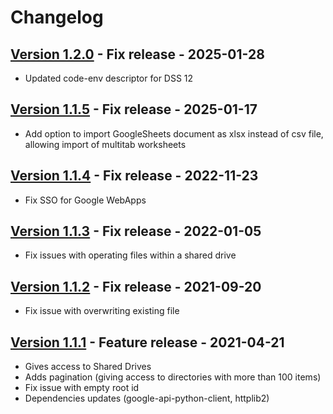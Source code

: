 # Changelog

## [Version 1.2.0](https://github.com/dataiku/dss-plugin-googledrive/releases/tag/v1.2.0) - Fix release - 2025-01-28

- Updated code-env descriptor for DSS 12

## [Version 1.1.5](https://github.com/dataiku/dss-plugin-googledrive/releases/tag/v1.1.5) - Fix release - 2025-01-17

- Add option to import GoogleSheets document as xlsx instead of csv file, allowing import of multitab worksheets

## [Version 1.1.4](https://github.com/dataiku/dss-plugin-googledrive/releases/tag/v1.1.4) - Fix release - 2022-11-23

- Fix SSO for Google WebApps

## [Version 1.1.3](https://github.com/dataiku/dss-plugin-googledrive/releases/tag/v1.1.3) - Fix release - 2022-01-05

- Fix issues with operating files within a shared drive

## [Version 1.1.2](https://github.com/dataiku/dss-plugin-googledrive/releases/tag/v1.1.2) - Fix release - 2021-09-20

- Fix issue with overwriting existing file

## [Version 1.1.1](https://github.com/dataiku/dss-plugin-googledrive/releases/tag/v1.1.1) - Feature release - 2021-04-21

- Gives access to Shared Drives
- Adds pagination (giving access to directories with more than 100 items)
- Fix issue with empty root id
- Dependencies updates (google-api-python-client, httplib2)
